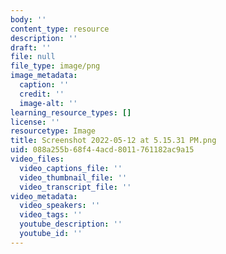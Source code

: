 ```yaml
---
body: ''
content_type: resource
description: ''
draft: ''
file: null
file_type: image/png
image_metadata:
  caption: ''
  credit: ''
  image-alt: ''
learning_resource_types: []
license: ''
resourcetype: Image
title: Screenshot 2022-05-12 at 5.15.31 PM.png
uid: 088a255b-68f4-4acd-8011-761182ac9a15
video_files:
  video_captions_file: ''
  video_thumbnail_file: ''
  video_transcript_file: ''
video_metadata:
  video_speakers: ''
  video_tags: ''
  youtube_description: ''
  youtube_id: ''
---
```

